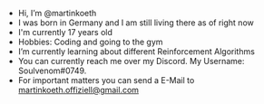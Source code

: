- Hi, I’m @martinkoeth
- I was born in Germany and I am still living there as of right now
- I'm currently 17 years old
- Hobbies: Coding and going to the gym
- I’m currently learning about different Reinforcement Algorithms
- You can currently reach me over my Discord. My Username: Soulvenom#0749.
- For important matters you can send a E-Mail to martinkoeth.offiziell@gmail.com
